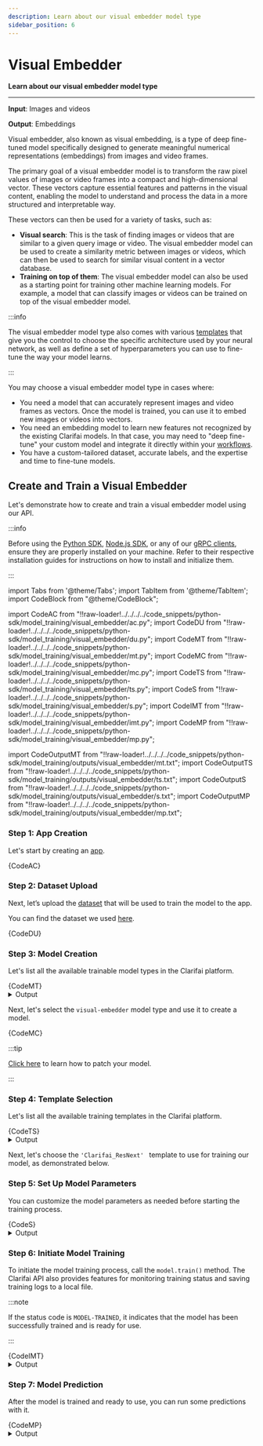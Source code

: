 ```yaml
---
description: Learn about our visual embedder model type
sidebar_position: 6
---
```


# Visual Embedder 

**Learn about our visual embedder model type**
<hr />

**Input**: Images and videos

**Output**: Embeddings

Visual embedder, also known as visual embedding, is a type of deep fine-tuned model specifically designed to generate meaningful numerical representations (embeddings) from images and video frames.

The primary goal of a visual embedder model is to transform the raw pixel values of images or video frames into a compact and high-dimensional vector. These vectors capture essential features and patterns in the visual content, enabling the model to understand and process the data in a more structured and interpretable way.

These vectors can then be used for a variety of tasks, such as:

- **Visual search**: This is the task of finding images or videos that are similar to a given query image or video. The visual embedder model can be used to create a similarity metric between images or videos, which can then be used to search for similar visual content in a vector database.
- **Training on top of them**: The visual embedder model can also be used as a starting point for training other machine learning models. For example, a model that can classify images or videos can be trained on top of the visual embedder model.

:::info

The visual embedder model type also comes with various [templates](https://docs.clarifai.com/portal-guide/model/deep-training/visual-embedding-templates) that give you the control to choose the specific architecture used by your neural network, as well as define a set of hyperparameters you can use to fine-tune the way your model learns.

:::

You may choose a visual embedder model type in cases where:

- You need a model that can accurately represent images and video frames as vectors. Once the model is trained, you can use it to embed new images or videos into vectors.
- You need an embedding model to learn new features not recognized by the existing Clarifai models. In that case, you may need to "deep fine-tune" your custom model and integrate it directly within your [workflows](https://docs.clarifai.com/portal-guide/workflows/).
- You have a custom-tailored dataset, accurate labels, and the expertise and time to fine-tune models.

##  Create and Train a Visual Embedder

Let's demonstrate how to create and train a visual embedder model using our API.

:::info

Before using the [Python SDK](https://docs.clarifai.com/additional-resources/api-overview/python-sdk), [Node.js SDK](https://docs.clarifai.com/additional-resources/api-overview/nodejs-sdk), or any of our [gRPC clients](https://docs.clarifai.com/additional-resources/api-overview/grpc-clients), ensure they are properly installed on your machine. Refer to their respective installation guides for instructions on how to install and initialize them.

:::


import Tabs from '@theme/Tabs';
import TabItem from '@theme/TabItem';
import CodeBlock from "@theme/CodeBlock";


import CodeAC from "!!raw-loader!../../../../code_snippets/python-sdk/model_training/visual_embedder/ac.py";
import CodeDU from "!!raw-loader!../../../../code_snippets/python-sdk/model_training/visual_embedder/du.py";
import CodeMT from "!!raw-loader!../../../../code_snippets/python-sdk/model_training/visual_embedder/mt.py";
import CodeMC from "!!raw-loader!../../../../code_snippets/python-sdk/model_training/visual_embedder/mc.py";
import CodeTS from "!!raw-loader!../../../../code_snippets/python-sdk/model_training/visual_embedder/ts.py";
import CodeS from "!!raw-loader!../../../../code_snippets/python-sdk/model_training/visual_embedder/s.py";
import CodeIMT from "!!raw-loader!../../../../code_snippets/python-sdk/model_training/visual_embedder/imt.py";
import CodeMP from "!!raw-loader!../../../../code_snippets/python-sdk/model_training/visual_embedder/mp.py";



import CodeOutputMT from "!!raw-loader!../../../../code_snippets/python-sdk/model_training/outputs/visual_embedder/mt.txt";
import CodeOutputTS from "!!raw-loader!../../../../code_snippets/python-sdk/model_training/outputs/visual_embedder/ts.txt";
import CodeOutputS from "!!raw-loader!../../../../code_snippets/python-sdk/model_training/outputs/visual_embedder/s.txt";
import CodeOutputMP from "!!raw-loader!../../../../code_snippets/python-sdk/model_training/outputs/visual_embedder/mp.txt";



### Step 1: App Creation

Let's start by creating an [app](https://docs.clarifai.com/create-manage/applications/create). 


<Tabs>
<TabItem value="python" label="Python SDK">
    <CodeBlock className="language-python">{CodeAC}</CodeBlock>
</TabItem>
</Tabs>


### Step 2: Dataset Upload

Next, let’s upload the [dataset](https://docs.clarifai.com/create-manage/datasets/upload) that will be used to train the model to the app.

You can find the dataset we used [here](https://github.com/Clarifai/examples/tree/main/datasets/upload/image_classification).

<Tabs>
<TabItem value="python" label="Python SDK">
    <CodeBlock className="language-python">{CodeDU}</CodeBlock>
</TabItem>
</Tabs>


### Step 3: Model Creation

Let's list all the available trainable model types in the Clarifai platform.

<Tabs>
<TabItem value="python" label="Python SDK">
    <CodeBlock className="language-python">{CodeMT}</CodeBlock>
</TabItem>
</Tabs>
<details>
  <summary>Output</summary>
    <CodeBlock className="language-text">{CodeOutputMT}</CodeBlock>
</details>

Next, let's select the `visual-embedder` model type and use it to create a model.  

<Tabs>
<TabItem value="python" label="Python SDK">
    <CodeBlock className="language-python">{CodeMC}</CodeBlock>
</TabItem>
</Tabs>


:::tip

[Click here](https://docs.clarifai.com/create-manage/models/deep-fine-tuning/clusterer#step-4-patch-model-optional) to learn how to patch your model. 

:::


### Step 4: Template Selection

Let's list all the available training templates in the Clarifai platform.

<Tabs>
<TabItem value="python" label="Python SDK">
    <CodeBlock className="language-python">{CodeTS}</CodeBlock>
</TabItem>
</Tabs>
<details>
  <summary>Output</summary>
    <CodeBlock className="language-text">{CodeOutputTS}</CodeBlock>
</details>

Next, let's choose the `'Clarifai_ResNext' ` template to use for training our model, as demonstrated below.

### Step 5: Set Up Model Parameters

You can customize the model parameters as needed before starting the training process.


<Tabs>
<TabItem value="python" label="Python SDK">
    <CodeBlock className="language-python">{CodeS}</CodeBlock>
</TabItem>
</Tabs>
<details>
  <summary>Output</summary>
    <CodeBlock className="language-text">{CodeOutputS}</CodeBlock>
</details>

### Step 6: Initiate Model Training

To initiate the model training process, call the `model.train()` method. The Clarifai API also provides features for monitoring training status and saving training logs to a local file.


:::note

If the status code is `MODEL-TRAINED`, it indicates that the model has been successfully trained and is ready for use.

:::


<Tabs>
<TabItem value="python" label="Python SDK">
    <CodeBlock className="language-python">{CodeIMT}</CodeBlock>
</TabItem>
</Tabs>

<details>
  <summary>Output</summary>
    <img src="/img/python-sdk/ve_imt.png" />
</details>



### Step 7: Model Prediction

After the model is trained and ready to use, you can run some predictions with it.

<Tabs>
<TabItem value="python" label="Python SDK">
    <CodeBlock className="language-python">{CodeMP}</CodeBlock>
</TabItem>
</Tabs>
<details>
  <summary>Output</summary>
    <CodeBlock className="language-text">{CodeOutputMP}</CodeBlock>
</details>
